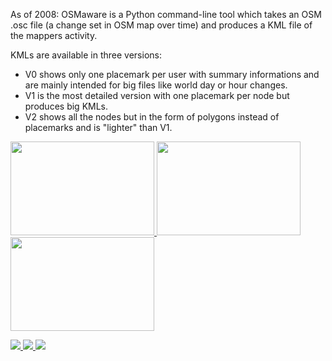 As of 2008: OSMaware is a Python command-line tool  which takes an OSM .osc file (a change set in OSM map over time) and produces a KML file of the mappers activity.

KMLs are available in three versions: 
* V0 shows only one placemark per user with summary informations and are mainly intended for big files like world day or hour changes.
* V1 is the most detailed version with one placemark per node but produces big KMLs.
* V2 shows all the nodes but in the form of polygons instead of placemarks and is "lighter" than V1.

<a href="http://farm3.static.flickr.com/2291/2486256508_c2ca194763_m.jpg"><img  src="http://farm3.static.flickr.com/2291/2486256508_c2ca194763_m.jpg" width="230" height="150">  </a>
<a href="http://farm3.static.flickr.com/2253/2460169592_b9532d4cc8_m.jpg"><img src="http://farm3.static.flickr.com/2253/2460169592_b9532d4cc8_m.jpg" width="230" height="150">  </a>
<a href="http://farm4.static.flickr.com/3288/2493493984_77cd3ba75b_m.jpg"><img src="http://farm4.static.flickr.com/3288/2493493984_77cd3ba75b_m.jpg" width="230" height="150">  </a>

<a href="http://farm4.static.flickr.com/3082/2475990682_6f3398ff9e_m.jpg" width="210" height="150"><img src="http://farm4.static.flickr.com/3082/2475990682_6f3398ff9e_m.jpg">  </a>
<a href="http://farm3.static.flickr.com/2162/2475990354_73d978eeb9_m.jpg" width="210" height="150"><img src="http://farm3.static.flickr.com/2162/2475990354_73d978eeb9_m.jpg">  </a>
<a href="http://farm4.static.flickr.com/3074/2509007109_de174267ca_m.jpg" width="210" height="150"><img src="http://farm4.static.flickr.com/3074/2509007109_de174267ca_m.jpg">  </a>










